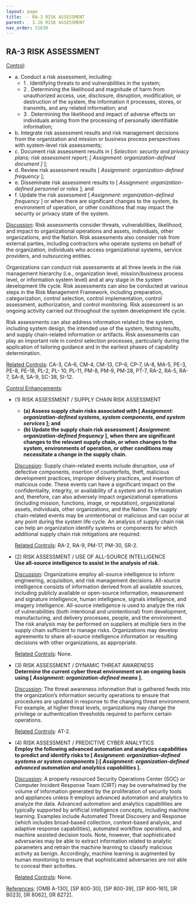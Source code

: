 ```yaml
---
layout: page
title: -- RA-3 RISK ASSESSMENT 
parent: . 3.16 RISK ASSESSMENT
nav_order: 31630
---
```


## RA-3 RISK ASSESSMENT

<ins>Control</ins>:
* a. Conduct a risk assessment, including:
    * 1 . Identifying threats to and vulnerabilities in the system;
    * 2 . Determining the likelihood and magnitude of harm from unauthorized access, use, disclosure, disruption, modification, or destruction of the system, the information it processes, stores, or transmits, and any related information; and
    * 3 . Determining the likelihood and impact of adverse effects on individuals arising from the processing of personally identifiable information;
* b. Integrate risk assessment results and risk management decisions from the organization and mission or business process perspectives with system-level risk assessments;
* c. Document risk assessment results in [ _Selection: security and privacy plans; risk assessment report; [ Assignment: organization-defined document ]_ ];
* d. Review risk assessment results [ _Assignment: organization-defined frequency_ ];
* e. Disseminate risk assessment results to [ _Assignment: organization-defined personnel or roles_ ]; and
* f. Update the risk assessment [ _Assignment: organization-defined frequency_ ] or when there are significant changes to the system, its environment of operation, or other conditions that may impact the security or privacy state of the system.

<ins>Discussion</ins>: Risk assessments consider threats, vulnerabilities, likelihood, and impact to organizational operations and assets, individuals, other organizations, and the Nation. Risk assessments also consider risk from external parties, including contractors who operate systems on behalf of the organization, individuals who access organizational systems, service providers, and outsourcing entities.

Organizations can conduct risk assessments at all three levels in the risk management hierarchy (i.e., organization level, mission/business process level, or information system level) and at any stage in the system development life cycle. Risk assessments can also be conducted at various steps in the Risk Management Framework, including preparation, categorization, control selection, control implementation, control assessment, authorization, and control monitoring. Risk assessment is an ongoing activity carried out throughout the system development life cycle.

Risk assessments can also address information related to the system, including system design, the intended use of the system, testing results, and supply chain-related information or artifacts. Risk assessments can play an important role in control selection processes, particularly during the application of tailoring guidance and in the earliest phases of capability determination.

<ins>Related Controls</ins>: CA-3, CA-6, CM-4, CM-13, CP-6, CP-7, IA-8, MA-5, PE-3, PE-8, PE-18, PL-2, PL- 10, PL-11, PM-8, PM-9, PM-28, PT-7, RA-2, RA-5, RA-7, SA-8, SA-9, SC-38, SI-12.

<ins>Control Enhancements</ins>:
   
* (1) RISK ASSESSMENT / SUPPLY CHAIN RISK ASSESSMENT<br>
    * **(a) Assess supply chain risks associated with [ _Assignment: organization-defined systems, system components, and system services_ ]; and**
    * **(b) Update the supply chain risk assessment [ _Assignment: organization-defined frequency_ ], when there are significant changes to the relevant supply chain, or when changes to the system, environments of operation, or other conditions may necessitate a change in the supply chain.**

    <ins>Discussion</ins>: Supply chain-related events include disruption, use of defective components, insertion of counterfeits, theft, malicious development practices, improper delivery practices, and insertion of malicious code. These events can have a significant impact on the confidentiality, integrity, or availability of a system and its information and, therefore, can also adversely impact organizational operations (including mission, functions, image, or reputation), organizational assets, individuals, other organizations, and the Nation. The supply chain-related events may be unintentional or malicious and can occur at any point during the system life cycle. An analysis of supply chain risk can help an organization identify systems or components for which additional supply chain risk mitigations are required.

    <ins>Related Controls</ins>: RA-2, RA-9, PM-17, PM-30, SR-2.
   
* (2) RISK ASSESSMENT / USE OF ALL-SOURCE INTELLIGENCE<br>
**Use all-source intelligence to assist in the analysis of risk.**

    <ins>Discussion</ins>: Organizations employ all-source intelligence to inform engineering, acquisition, and risk management decisions. All-source intelligence consists of information derived from all available sources, including publicly available or open-source information, measurement and signature intelligence, human intelligence, signals intelligence, and imagery intelligence. All-source intelligence is used to analyze the risk of vulnerabilities (both intentional and unintentional) from development, manufacturing, and delivery processes, people, and the environment. The risk analysis may be performed on suppliers at multiple tiers in the supply chain sufficient to manage risks. Organizations may develop agreements to share all-source intelligence information or resulting decisions with other organizations, as appropriate.

    <ins>Related Controls</ins>: None.
   
* (3) RISK ASSESSMENT / DYNAMIC THREAT AWARENESS<br>
**Determine the current cyber threat environment on an ongoing basis using [ _Assignment: organization-defined means_ ].**

    <ins>Discussion</ins>: The threat awareness information that is gathered feeds into the organization’s information security operations to ensure that procedures are updated in response to the changing threat environment. For example, at higher threat levels, organizations may change the privilege or authentication thresholds required to perform certain operations.

    <ins>Related Controls</ins>: AT-2.
   
* (4) RISK ASSESSMENT / PREDICTIVE CYBER ANALYTICS<br>
**Employ the following advanced automation and analytics capabilities to predict and identify risks to [ _Assignment: organization-defined systems or system components_ ]:[ _Assignment: organization-defined advanced automation and analytics capabilities_ ].**

    <ins>Discussion</ins>: A properly resourced Security Operations Center (SOC) or Computer Incident Response Team (CIRT) may be overwhelmed by the volume of information generated by the proliferation of security tools and appliances unless it employs advanced automation and analytics to analyze the data. Advanced automation and analytics capabilities are typically supported by artificial intelligence concepts, including machine learning. Examples include Automated Threat Discovery and Response (which includes broad-based collection, context-based analysis, and adaptive response capabilities), automated workflow operations, and machine assisted decision tools. Note, however, that sophisticated adversaries may be able to extract information related to analytic parameters and retrain the machine learning to classify malicious activity as benign. Accordingly, machine learning is augmented by human monitoring to ensure that sophisticated adversaries are not able to conceal their activities.

    <ins>Related Controls</ins>: None.

<ins>References</ins>: [OMB A-130], [SP 800-30], [SP 800-39], [SP 800-161], [IR 8023], [IR 8062], [IR 8272].
